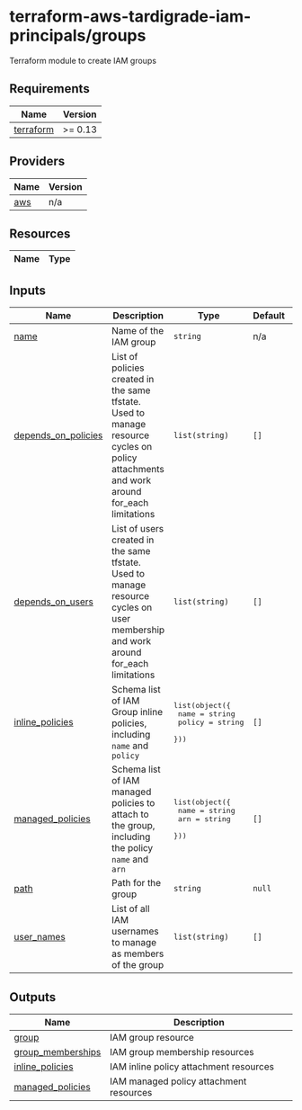 # terraform-aws-tardigrade-iam-principals/groups

Terraform module to create IAM groups


<!-- BEGIN TFDOCS -->
## Requirements

| Name | Version |
|------|---------|
| <a name="requirement_terraform"></a> [terraform](#requirement\_terraform) | >= 0.13 |

## Providers

| Name | Version |
|------|---------|
| <a name="provider_aws"></a> [aws](#provider\_aws) | n/a |

## Resources

| Name | Type |
|------|------|

## Inputs

| Name | Description | Type | Default | Required |
|------|-------------|------|---------|:--------:|
| <a name="input_name"></a> [name](#input\_name) | Name of the IAM group | `string` | n/a | yes |
| <a name="input_depends_on_policies"></a> [depends\_on\_policies](#input\_depends\_on\_policies) | List of policies created in the same tfstate. Used to manage resource cycles on policy attachments and work around for\_each limitations | `list(string)` | `[]` | no |
| <a name="input_depends_on_users"></a> [depends\_on\_users](#input\_depends\_on\_users) | List of users created in the same tfstate. Used to manage resource cycles on user membership and work around for\_each limitations | `list(string)` | `[]` | no |
| <a name="input_inline_policies"></a> [inline\_policies](#input\_inline\_policies) | Schema list of IAM Group inline policies, including `name` and `policy` | <pre>list(object({<br>    name   = string<br>    policy = string<br>  }))</pre> | `[]` | no |
| <a name="input_managed_policies"></a> [managed\_policies](#input\_managed\_policies) | Schema list of IAM managed policies to attach to the group, including the policy `name` and `arn` | <pre>list(object({<br>    name = string<br>    arn  = string<br>  }))</pre> | `[]` | no |
| <a name="input_path"></a> [path](#input\_path) | Path for the group | `string` | `null` | no |
| <a name="input_user_names"></a> [user\_names](#input\_user\_names) | List of all IAM usernames to manage as members of the group | `list(string)` | `[]` | no |

## Outputs

| Name | Description |
|------|-------------|
| <a name="output_group"></a> [group](#output\_group) | IAM group resource |
| <a name="output_group_memberships"></a> [group\_memberships](#output\_group\_memberships) | IAM group membership resources |
| <a name="output_inline_policies"></a> [inline\_policies](#output\_inline\_policies) | IAM inline policy attachment resources |
| <a name="output_managed_policies"></a> [managed\_policies](#output\_managed\_policies) | IAM managed policy attachment resources |

<!-- END TFDOCS -->
